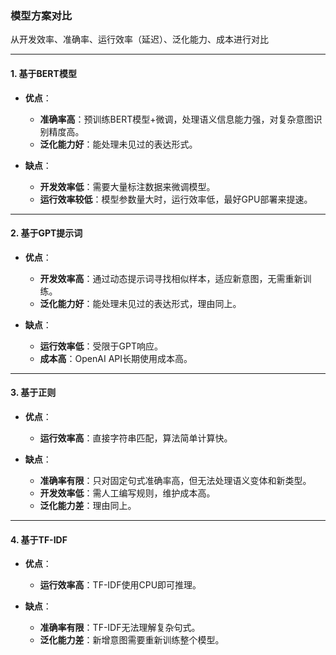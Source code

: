 ### **模型方案对比**

从开发效率、准确率、运行效率（延迟）、泛化能力、成本进行对比

---

#### **1. 基于BERT模型**
- **优点**：
  - **准确率高**：预训练BERT模型+微调，处理语义信息能力强，对复杂意图识别精度高。
  - **泛化能力好**：能处理未见过的表达形式。

- **缺点**：
  - **开发效率低**：需要大量标注数据来微调模型。
  - **运行效率较低**：模型参数量大时，运行效率低，最好GPU部署来提速。

---

#### **2. 基于GPT提示词**
- **优点**：
  - **开发效率高**：通过动态提示词寻找相似样本，适应新意图，无需重新训练。
  - **泛化能力好**：能处理未见过的表达形式，理由同上。

- **缺点**：
  - **运行效率低**：受限于GPT响应。
  - **成本高**：OpenAI API长期使用成本高。

---

#### **3. 基于正则**
- **优点**：
  - **运行效率高**：直接字符串匹配，算法简单计算快。

- **缺点**：
  - **准确率有限**：只对固定句式准确率高，但无法处理语义变体和新类型。
  - **开发效率低**：需人工编写规则，维护成本高。
  - **泛化能力差**：理由同上。

---

#### **4. 基于TF-IDF**
- **优点**：
  - **运行效率高**：TF-IDF使用CPU即可推理。

- **缺点**：
  - **准确率有限**：TF-IDF无法理解复杂句式。
  - **泛化能力差**：新增意图需要重新训练整个模型。

